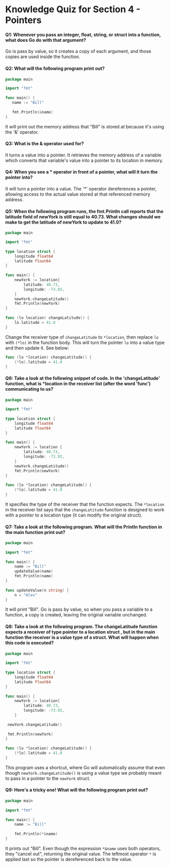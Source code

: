 # Knowledge Quiz for Section 4 - Pointers

#### Q1: Whenever you pass an integer, float, string, or struct into a function, what does Go do with that argument?
Go is pass by value, so it creates a copy of each argument, and those copies are used inside the function.

#### Q2: What will the following program print out?
```go
package main

import "fmt"
 
func main() {
   name := "Bill"
 
   fmt.Println(&name)
}
```
It will print out the memory address that "Bill" is stored at because it's using the '&' operator.

#### Q3: What is the & operator used for?
It turns a value into a pointer. It retrieves the memory address of a variable which converts that variable's value into a pointer to its location in memory.

#### Q4: When you see a * operator in front of a pointer, what will it turn the pointer into?
It will turn a pointer into a value. The '*' operator dereferences a pointer, allowing access to the actual value stored at that referenced memory address.

#### Q5: When the following program runs, the fmt.Println call reports that the latitude field of newYork is still equal to 40.73. What changes should we make to get the latitude of newYork to update to 41.0?
```go
package main

import "fmt"
 
type location struct {
	longitude float64
    latitude float64
}
 
func main() {
    newYork := location{
        latitude: 40.73,
        longitude: -73.93,
    }
    newYork.changeLatitude()
    fmt.Println(newYork)
}
 
func (lo location) changeLatitude() {
    lo.latitude = 41.0
}
```
Change the receiver type of `changeLatitude` to `*location`, then replace `lo` with `(*lo)` in the function body. This will turn the pointer `lo` into a value type and then update it. See below:
```go
func (lo *location) changeLatitude() {
    (*lo).latitude = 41.0
}
```

#### Q6: Take a look at the following snippet of code. In the 'changeLatitude' function, what is *location in the receiver list (after the word 'func') communicating to us?
```go
package main
 
import "fmt"
 
type location struct {
    longitude float64
    latitude float64
}
 
func main() {
    newYork := location {
        latitude: 40.73,
        longitude: -73.93,
    }
    newYork.changeLatitude()
	fmt.Println(newYork)
}
 
func (lo *location) changeLatitude() {
    (*lo).latitude = 41.0
}
```
It specifies the type of the receiver that the function expects. The `*location` in the receiver list says that the `changeLatitude` function is designed to work with a pointer to a location type (it can modify the original struct).

#### Q7: Take a look at the following program.  What will the Println  function in the main  function print out?
```go
package main
 
import "fmt"
 
func main() {
    name := "Bill"
    updateValue(name)
    fmt.Println(name)
}
 
func updateValue(n string) {
    n = "Alex"
}
```
It will print "Bill". Go is pass by value, so when you pass a variable to a function, a copy is created, leaving the original variable unchanged.

#### Q8: Take a look at the following program.  The changeLatitude function expects a receiver of type pointer to a location struct , but in the main function the receiver is a value type of a struct.  What will happen when this code is executed?
```go
package main
 
import "fmt"
 
type location struct {
    longitude float64
    latitude float64
}
 
func main() {
    newYork := location{
        latitude: 40.73,
        longitude: -73.93,
    }
 
 newYork.changeLatitude()
 
 fmt.Println(newYork)
}
 
func (lo *location) changeLatitude() {
    (*lo).latitude = 41.0
}
```
This program uses a shortcut, where Go will automatically assume that even though `newYork.changeLatitude()` is using a value type we probably meant to pass in a pointer to the `newYork` struct.

#### Q9: Here's a tricky one!  What will the following program print out?
```go
package main
 
import "fmt"
 
func main() {
    name := "Bill"
 
    fmt.Println(*&name)
}
```
It prints out "Bill". Even though the expression `*&name` uses both operators, they "cancel out", returning the original value. The leftmost operator `*` is applied last so the pointer is dereferenced back to the value.
